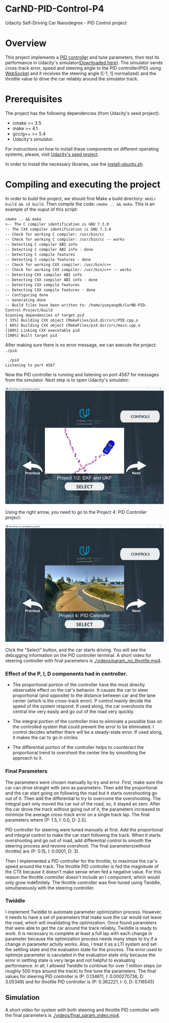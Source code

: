 # CarND-PID-Control-P4
Udacity Self-Driving Car Nanodegree - PID Control project

# Overview

This project implements a [PID controller](https://en.wikipedia.org/wiki/PID_controller) and tune parameters, then test its performance in Udacity's simulator([Downloaded here](https://github.com/udacity/self-driving-car-sim/releases)). The simulator sends cross-track error, speed and steering angle to the PID controller(PID) using [WebSocket](https://en.wikipedia.org/wiki/WebSocket) and it receives the steering angle ([-1, 1] normalized) and the throttle value to drive the car reliably around the simulator track. 

# Prerequisites

The project has the following dependencies (from Udacity's seed project):

- cmake >= 3.5
- make >= 4.1
- gcc/g++ >= 5.4
- Udacity's simulator.

For instructions on how to install these components on different operating systems, please, visit [Udacity's seed project](https://github.com/udacity/CarND-PID-Control-Project). 

In order to install the necessary libraries, use the [install-ubuntu.sh](./install-ubuntu.sh).

# Compiling and executing the project

In order to build the project, we should first Make a build directory: `mkdir build && cd build`. Then compile the code: `cmake .. && make`.   This is an example of the ouput of this script:

```
cmake .. && make
>-- The C compiler identification is GNU 7.3.0
-- The CXX compiler identification is GNU 7.3.0
-- Check for working C compiler: /usr/bin/cc
-- Check for working C compiler: /usr/bin/cc -- works
-- Detecting C compiler ABI info
-- Detecting C compiler ABI info - done
-- Detecting C compile features
-- Detecting C compile features - done
-- Check for working CXX compiler: /usr/bin/c++
-- Check for working CXX compiler: /usr/bin/c++ -- works
-- Detecting CXX compiler ABI info
-- Detecting CXX compiler ABI info - done
-- Detecting CXX compile features
-- Detecting CXX compile features - done
-- Configuring done
-- Generating done
-- Build files have been written to: /home/yueyangdk/CarND-PID-Control-Project/build
Scanning dependencies of target pid
[ 33%] Building CXX object CMakeFiles/pid.dir/src/PID.cpp.o
[ 66%] Building CXX object CMakeFiles/pid.dir/src/main.cpp.o
[100%] Linking CXX executable pid
[100%] Built target pid
```

After making sure there is no error message, we can execute the project: `./pid`.

```
 ./pid
Listening to port 4567
```

Now the PID controller is running and listening on port 4567 for messages from the simulator. Next step is to open Udacity's simulator:

![Simulator first screen](images/Simulator_screen.png)

Using the right arrow, you need to go to the Project 4: PID Controller project:

![Simulator PID controller project](images/Simulator_PID.png)

Click the "Select" button, and the car starts driving. You will see the debugging information on the PID controller terminal. A short video for steering controller with final parameters is [./videos/param_no_throttle.mp4](./videos/param_no_throttle.mp4).


### Effect of the P, I, D components had in controller.

- The proportional portion of the controller have the most directly observable effect on the car's behavior. It causes the car to steer proportional (and opposite) to the distance between car and the lane center (which is the cross-track error). P control mainly decide the speed of the system respond. If used along, the car overshoots the central line very easily and go out of the road very quickly.

- The integral portion of the controller tries to eliminate a possible bias on the controlled system that could prevent the error to be eliminated. I control decides whether there will be a steady-state error. If used along, it makes the car to go in circles. 

- The differential portion of the controller helps to counteract the proportional trend to overshoot the center line by smoothing the approach to it. 

### Final Parameters

The parameters were chosen manually by try and error. First, make sure the car can drive straight with zero as parameters. Then add the proportional and the car start going on following the road but it starts overshooting go out of it. Then add the differential to try to overcome the overshooting. The integral part only moved the car out of the road; so, it stayed as zero. After the car drove the track without going out of it, the parameters increased to minimize the average cross-track error on a single track lap. The final parameters where [P: 1.5, I: 0.0, D: 2.5].

PID controller for steering were tuned manually at first.  Add the proportional and integral control to make the car start following the track. When it starts overshooting and go out of road, add differential control to smooth the steering process and revome overshoot. The final parameters(without throttle) are (P: 0.15, I: 0.0001, D: 3).

Then I implemented a PID controller for the throttle, to maximize the car's speed around the track. The throttle PID controller is fed the magnitude of the CTE because it doesn't make sense when fed a negative value. For this reason the throttle controller doesn't include an I component, which would only grow indefinitely. The throttle controller was fine-tuned using Twiddle, simultaneously with the steering controller.

### Twiddle

I implement Twiddle to automate parameter optimization process. However, it needs to have a set of parameters that make sure the car would not leave the road, which will invalidating the optimization. Once found parameters that were able to get the car around the track reliably, Twiddle is ready to work. It is necessary to complete at least a full lap with each change in parameter because the optimization process needs many steps to try if a change in parameter actully works. Also, I treat it as a LTI  system and set the settling state and the evaluation state for the process. The error used to optimize parameter is caculated in the evaluation state only because the error in settling state is very large and not helpful to evaluating performance. In all, I allowed Twiddle to continue for over 1 million steps (or roughly 500 trips around the track) to fine tune the parameters. The final values for steering PID controller is (P: 0.134611, I: 0.000270736, D: 3.05349) and for throttle PID controller is (P: 0.362221, I: 0, D: 0.116545)

## Simulation


A short video for system with both steering and throttle PID controller with the final parameters is [./videos/final_param_video.mp4](./videos/final_param_video.mp4).
